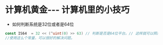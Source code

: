 # 计算机黄金--- 计算机里的小技巧

- 如何判断系统是32位或者是64位
```go
const IS64  = 32 << (^uint(0) >> 63) // 判断是否是64位平台。// 这样就可以照顾是32和64位系统了。
//使用这么个常量，可以很好的解决问题。
```
